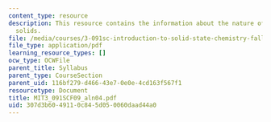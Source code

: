 ```yaml
---
content_type: resource
description: This resource contains the information about the nature of crystalline
  solids.
file: /media/courses/3-091sc-introduction-to-solid-state-chemistry-fall-2010/307d3b6049110c845d050060daad44a0_MIT3_091SCF09_aln04.pdf
file_type: application/pdf
learning_resource_types: []
ocw_type: OCWFile
parent_title: Syllabus
parent_type: CourseSection
parent_uid: 116bf279-d466-43e7-0e0e-4cd163f567f1
resourcetype: Document
title: MIT3_091SCF09_aln04.pdf
uid: 307d3b60-4911-0c84-5d05-0060daad44a0
---
```

